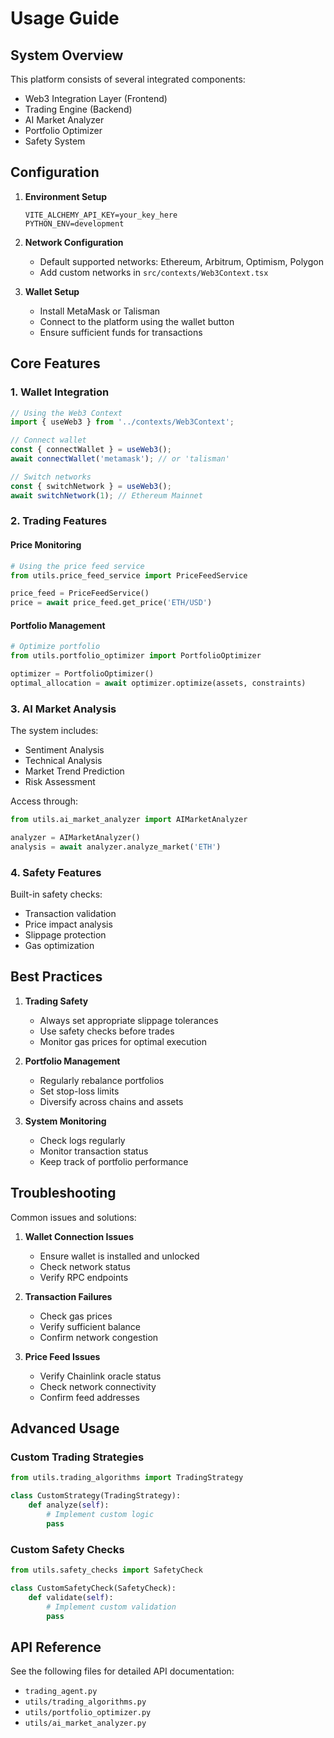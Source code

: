 # Usage Guide

## System Overview

This platform consists of several integrated components:
- Web3 Integration Layer (Frontend)
- Trading Engine (Backend)
- AI Market Analyzer
- Portfolio Optimizer
- Safety System

## Configuration

1. **Environment Setup**
   ```env
   VITE_ALCHEMY_API_KEY=your_key_here
   PYTHON_ENV=development
   ```

2. **Network Configuration**
   - Default supported networks: Ethereum, Arbitrum, Optimism, Polygon
   - Add custom networks in `src/contexts/Web3Context.tsx`

3. **Wallet Setup**
   - Install MetaMask or Talisman
   - Connect to the platform using the wallet button
   - Ensure sufficient funds for transactions

## Core Features

### 1. Wallet Integration
```typescript
// Using the Web3 Context
import { useWeb3 } from '../contexts/Web3Context';

// Connect wallet
const { connectWallet } = useWeb3();
await connectWallet('metamask'); // or 'talisman'

// Switch networks
const { switchNetwork } = useWeb3();
await switchNetwork(1); // Ethereum Mainnet
```

### 2. Trading Features

#### Price Monitoring
```python
# Using the price feed service
from utils.price_feed_service import PriceFeedService

price_feed = PriceFeedService()
price = await price_feed.get_price('ETH/USD')
```

#### Portfolio Management
```python
# Optimize portfolio
from utils.portfolio_optimizer import PortfolioOptimizer

optimizer = PortfolioOptimizer()
optimal_allocation = await optimizer.optimize(assets, constraints)
```

### 3. AI Market Analysis

The system includes:
- Sentiment Analysis
- Technical Analysis
- Market Trend Prediction
- Risk Assessment

Access through:
```python
from utils.ai_market_analyzer import AIMarketAnalyzer

analyzer = AIMarketAnalyzer()
analysis = await analyzer.analyze_market('ETH')
```

### 4. Safety Features

Built-in safety checks:
- Transaction validation
- Price impact analysis
- Slippage protection
- Gas optimization

## Best Practices

1. **Trading Safety**
   - Always set appropriate slippage tolerances
   - Use safety checks before trades
   - Monitor gas prices for optimal execution

2. **Portfolio Management**
   - Regularly rebalance portfolios
   - Set stop-loss limits
   - Diversify across chains and assets

3. **System Monitoring**
   - Check logs regularly
   - Monitor transaction status
   - Keep track of portfolio performance

## Troubleshooting

Common issues and solutions:

1. **Wallet Connection Issues**
   - Ensure wallet is installed and unlocked
   - Check network status
   - Verify RPC endpoints

2. **Transaction Failures**
   - Check gas prices
   - Verify sufficient balance
   - Confirm network congestion

3. **Price Feed Issues**
   - Verify Chainlink oracle status
   - Check network connectivity
   - Confirm feed addresses

## Advanced Usage

### Custom Trading Strategies
```python
from utils.trading_algorithms import TradingStrategy

class CustomStrategy(TradingStrategy):
    def analyze(self):
        # Implement custom logic
        pass
```

### Custom Safety Checks
```python
from utils.safety_checks import SafetyCheck

class CustomSafetyCheck(SafetyCheck):
    def validate(self):
        # Implement custom validation
        pass
```

## API Reference

See the following files for detailed API documentation:
- `trading_agent.py`
- `utils/trading_algorithms.py`
- `utils/portfolio_optimizer.py`
- `utils/ai_market_analyzer.py`